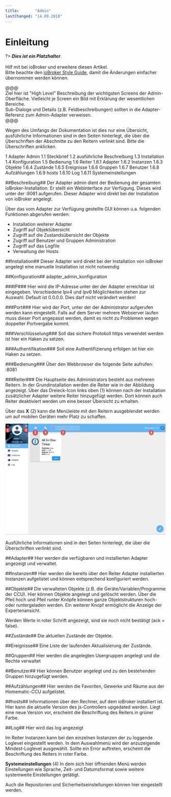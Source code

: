 ```yaml
---
title:       "Admin"
lastChanged: "14.09.2018"
---
```


# Einleitung

?> ***Dies ist ein Platzhalter***.
   <br><br>
   Hilf mit bei ioBroker und erweitere diesen Artikel.  
   Bitte beachte den [ioBroker Style Guide](community/styleguidedoc),
   damit die Änderungen einfacher übernommen werden können.

@@@   
Ziel hier ist "High Level" Beschreibung der wichtigsten Screens der 
Admin-Oberfläche. Vielleicht je Screen ein Bild mit Erklärung der 
wesentlichen Bereiche.  
Sub-Dialoge und Details (z.B. Feldbeschreibungen) sollten in die 
Adapter-Referenz zum Admin-Adapter verweisen.   
@@@



Wegen des Umfangs der Dokumentation ist dies nur eine Übersicht, ausführliche Informationen sind in den Seiten hinterlegt, die über die Überschriften der Abschnitte zu den Reitern verlinkt sind. Bitte die Überschriften anklicken.

 

1 Adapter Admin
1.1 Steckbrief
1.2 ausführliche Beschreibung
1.3 Installation
1.4 Konfiguration
1.5 Bedienung
1.6 Reiter
1.6.1 Adapter
1.6.2 Instanzen
1.6.3 Objekte
1.6.4 Zustände
1.6.5 Ereignisse
1.6.6 Gruppen
1.6.7 Benutzer
1.6.8 Aufzählungen
1.6.9 hosts
1.6.10 Log
1.6.11 Systemeinstellungen



##Beschreibung##
Der Adapter admin dient der Bedienung der gesamten ioBroker-Installation. Er stellt ein Webinterface zur Verfügung. Dieses wird unter der <IP-Adresse des Servers>:8081 aufgerufen. Dieser Adapter wird direkt bei der Installation von ioBroker angelegt.

Über das vom Adapter zur Verfügung gestellte GUI können u.a. folgenden Funktionen abgerufen werden:

* Installation weiterer Adapter
* Zugriff auf Objektübersicht
* Zugriff auf die Zustandsübersicht der Objekte
* Zugriff auf Benutzer und Gruppen Administration
* Zugriff auf das Logfile
* Verwaltung der Hosts

##Installation##
Dieser Adapter wird direkt bei der Installation von ioBroker angelegt eine manuelle Installation ist nicht notwendig

##Konfiguration##
adapter_admin_konfiguration

###IP###
Hier wird die IP-Adresse unter der der Adapter erreichbar ist eingegeben. Verschiedene Ipv4 und Ipv6 Möglichkeiten stehen zur Auswahl. Default ist 0.0.0.0. Dies darf nicht verändert werden!

###Port###
Hier wird der Port, unter der der Administrator aufgerufen werden kann eingestellt. Falls auf dem Server mehrere Webserver laufen muss dieser Port angepasst werden, damit es nicht zu Problemen wegen doppelter Portvergabe kommt.

###Verschlüsselung###
Soll das sichere Protokoll https verwendet werden ist hier ein Haken zu setzen.

###Authentifikation###
Soll eine Authentifizierung erfolgen ist hier ein Haken zu setzen.

###Bedienung###
Über den Webbrowser die folgende Seite aufrufen: <IP-Adresse des Servers>:8081

###Reiter###
Die Hauptseite des Administrators besteht aus mehreren Reitern. In der Grundinstallation werden die Reiter wie in der Abbildung angezeigt. Über das Dreieck-Icon links oben (1) können nach der Installation zusätzlicher Adapter weitere Reiter hinzugefügt werden. Dort können auch Reiter deaktiviert werden um eine besser Übersicht zu erhalten.

Über das **X**  (2) kann die Menüleiste mit den Reitern ausgeblendet werden um auf mobilen Geräten mehr Platz zu schaffen.

![Admin](media/Adapter_admin_first_view_items.png)

Ausführliche Informationen sind in den Seiten hinterlegt, die über die Überschriften verlinkt sind.

##Adapter##
Hier werden die verfügbaren und installierten Adapter angezeigt und verwaltet.

##Instanzen##
Hier werden die bereits über den Reiter Adapter installierten Instanzen aufgelistet und können entsprechend konfiguriert werden.

##Objekte##
Die verwalteten Objekte (z.B. die Geräte/Variablen/Programme der CCU). Hier können Objekte angelegt und gelöscht werden. Über die Pfeil hoch und Pfeil runter Knöpfe können ganze Objektstrukturen hoch- oder runtergeladen werden. Ein weiterer Knopf ermöglicht die Anzeige der Expertenansicht.

Werden Werte in roter Schrift angezeigt, sind sie noch nicht bestätigt (ack = false).

##Zustände##
Die aktuellen Zustände der Objekte.

##Ereignisse##
Eine Liste der laufenden Aktualisierung der Zustände.

##Gruppen##
Hier werden die angelegten Usergruppen angelegt und die Rechte verwaltet

##Benutzer##
Hier können Benutzer angelegt und zu den bestehenden Gruppen hinzugefügt werden.

##Aufzählungen##
Hier werden die Favoriten, Gewerke und Räume aus der Homematic-CCU aufgelistet.

##hosts##
Informationen über den Rechner, auf dem ioBroker installiert ist. Hier kann die aktuelle Version des js-Controllers upgedated werden. Liegt eine neue Version vor, erscheint die Beschriftung des Reiters in grüner Farbe.

##Log##
Hier wird das log angezeigt

Im Reiter Instanzen kann bei den einzelnen Instanzen der zu loggende Loglevel eingestellt werden. In dem Auswahlmenü wird der anzuzeigende Mindest-Loglevel ausgewählt. Sollte ein Error auftreten, erscheint die Beschriftung des Reiters in roter Farbe.


**Systemeinstellungen** (4)
In dem sich hier öffnenden Menü werden Einstellungen wie Sprache, Zeit- und Datumsformat sowie weitere systemweite Einstellungen getätigt.

Auch die Repositorien und Sicherheitseinstellungen können hier eingestellt werden.